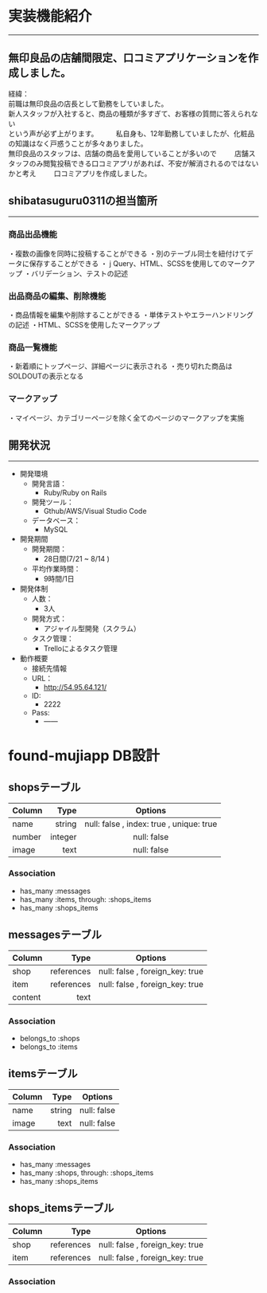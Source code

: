 # **実装機能紹介**
---



## 無印良品の店舗間限定、口コミアプリケーションを作成しました。

経緯：  
前職は無印良品の店長として勤務をしていました。   
新人スタッフが入社すると、商品の種類が多すぎて、お客様の質問に答えられない    
という声が必ず上がります。  　　
私自身も、12年勤務していましたが、化粧品の知識はなく戸惑うことが多々ありました。    
無印良品のスタッフは、店舗の商品を愛用していることが多いので  　　
店舗スタッフのみ閲覧投稿できる口コミアプリがあれば、不安が解消されるのではないかと考え  　　
口コミアプリを作成しました。　　


## shibatasuguru0311の担当箇所
---


### 商品出品機能


・複数の画像を同時に投稿することができる
・別のテーブル同士を紐付けてデータに保存することができる
・ j Query、HTML、SCSSを使用してのマークアップ
・バリデーション、テストの記述


### 出品商品の編集、削除機能

・商品情報を編集や削除することができる
・単体テストやエラーハンドリングの記述
・HTML、SCSSを使用したマークアップ

### 商品一覧機能

・新着順にトップページ、詳細ページに表示される
・売り切れた商品はSOLDOUTの表示となる


### マークアップ
・マイページ、カテゴリーページを除く全てのページのマークアップを実施


## 開発状況
---


- 開発環境
    * 開発言語：
        * Ruby/Ruby on Rails
    * 開発ツール：
        * Gthub/AWS/Visual Studio Code
    * データベース：
        * MySQL
- 開発期間
    * 開発期間：
        * 28日間(7/21 ~ 8/14 )
    * 平均作業時間：
        * 9時間/1日
- 開発体制
    * 人数：
        * 3人
    * 開発方式：
        * アジャイル型開発（スクラム）
    * タスク管理：
        * Trelloによるタスク管理
- 動作概要
    * 接続先情報
    * URL：
        * http://54.95.64.121/
    * ID:
        * 2222
    * Pass:
        * ——




# found-mujiapp  DB設計
## shopsテーブル
| Column | Type | Options |
|:-------|-----:|:-------:|
| name | string | null: false , index: true , unique: true |
| number | integer | null: false |
| image | text | null: false |
### Association
- has_many :messages
- has_many :items, through: :shops_items
- has_many :shops_items

## messagesテーブル
| Column | Type | Options |
|:-------|-----:|:-------:|
| shop | references | null: false , foreign_key: true |
| item | references | null: false , foreign_key: true |
| content | text | |
### Association
- belongs_to :shops
- belongs_to :items

## itemsテーブル
| Column | Type | Options |
|:-------|-----:|:-------:|
| name | string | null: false |
| image | text | null: false |
### Association
- has_many :messages
- has_many :shops, through: :shops_items
- has_many :shops_items

## shops_itemsテーブル
| Column | Type | Options |
|:-------|-----:|:-------:|
| shop | references | null: false , foreign_key: true |
| item | references | null: false , foreign_key: true |
### Association

